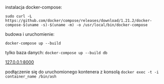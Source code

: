 instalacja docker-compose:

```sudo curl -L https://github.com/docker/compose/releases/download/1.21.2/docker-compose-$(uname -s)-$(uname -m) -o /usr/local/bin/docker-compose```

budowa i uruchomienie:

```docker-compose up --build```

tylko baza danych:
```docker-compose up --build db```


[127.0.0.1:8000](127.0.0.1:8000)

podłączenie się do uruchomionego kontenera z konsolą
```docker exec -t -i container_name /bin/ash```